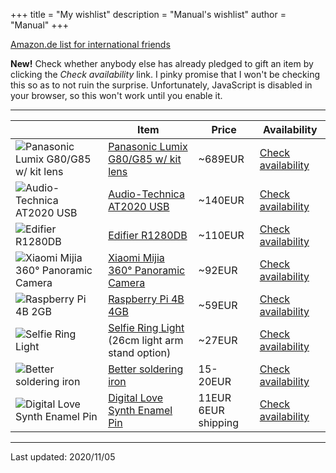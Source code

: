 +++
title = "My wishlist"
description = "Manual's wishlist"
author = "Manual"
+++

<script>
    fetch("https://wishlist-tracker.manul.workers.dev")
    .then(res => res.json())
    .then(data => window.reservationList = data)

    function checkItem(name) {
        if (!(name in window.reservationList)) {
            window.reservationList[name] = {}
            window.reservationList[name]["value"] = false
            fetch("https://wishlist-tracker.manul.workers.dev/?item=force_refresh")
            .then(res => res.json())
            .then(data => window.reservationList = data)
        }
        if (reservationList[name]['value']) {
            alert(`Somebody else already reserved this item at ${new Date(+new Date()).toISOString().split('T')[0]}, you might want to get something else instead`)
            return
        }
        if (confirm(`${name} is not yet reserved by anyone. Do you wish to reserve this?`)) {
            fetch(`https://wishlist-tracker.manul.workers.dev/?item=${name}&reserve`)
            .then(res => {
                if (res.status === 200) {
                    alert("You've successfully reserved this item!")
                    reservationList[name]['value'] = true
                } else if (res.status === 403) {
                    alert(`Somebody else already reserved this item at ${new Date(+new Date()).toISOString().split('T')[0]}, so you might want to get something else instead!`)
                }
                else {
                    alert("Sorry, an error occured.")
                }
            })
            .catch(err => {
                console.log(err)
                alert("Sorry, an error occured.")
            })
        }
    }
</script>

[Amazon.de list for international friends](https://www.amazon.de/-/en/hz/wishlist/ls/33KB3IWNOKJOA)

**New!** Check whether anybody else has already pledged to gift an item by clicking the *Check availability* link. I pinky promise that I won't be checking this so as to not ruin the surprise. <noscript>Unfortunately, JavaScript is disabled in your browser, so this won't work until you enable it.</noscript>

---

||Item|Price|Availability|
|---|---|---|---|
|![Panasonic Lumix G80/G85 w/ kit lens](/post_files/wishlist/lumix.jpg)|[Panasonic Lumix G80/G85 w/ kit lens](https://www.amazon.de/-/en/Panasonic-DMC-Lumix-system-camera/dp/B01LXB6P78)|~689EUR|<a href="#" onclick="checkItem('Panasonic Lumix G80/G85 w/ kit lens')">Check availability</a>|
|![Audio-Technica AT2020 USB](/post_files/wishlist/AT2020USB.jpg)|[Audio-Technica AT2020 USB](https://www.amazon.co.uk/dp/B00B5ZX9FM)|~140EUR|<a href="#" onclick="checkItem('Audio-Technica AT2020 USB')">Check availability</a>|
|![Edifier R1280DB](/post_files/wishlist/R1280DB.jpg)|[Edifier R1280DB](https://www.rdveikals.lv/products/lv/163/285579/sort/1/filter/0_0_0_0/Edifier-R1280DB-Brown-datora-ska%C4%BCru%C5%86i.html)|~110EUR|<a href="#" onclick="checkItem('Edifier R1280DB')">Check availability</a>|
|![Xiaomi Mijia 360° Panoramic Camera](/post_files/wishlist/pano360.jpg)|[Xiaomi Mijia 360° Panoramic Camera](https://www.aliexpress.com/item/4000837378897.html)|~92EUR|<a href="#" onclick="checkItem('Xiaomi Mijia 360° Panoramic Camera')">Check availability</a>|
|![Raspberry Pi 4B 2GB](/post_files/wishlist/pi4b.jpg)|[Raspberry Pi 4B 4GB](https://www.amazon.de/-/en/Raspberry-ARM-Cortex-A72-WLAN-ac-Bluetooth-Micro-HDMI-Single/dp/B07TC2BK1X/)|~59EUR|<a href="#" onclick="checkItem('Raspberry Pi 4B 2GB')">Check availability</a>|
|![Selfie Ring Light](/post_files/wishlist/ring%20light.jpg)|[Selfie Ring Light](https://www.aliexpress.com/item/4001079355903.html)<br>(26cm light arm stand option)|~27EUR|<a href="#" onclick="checkItem('Selfie Ring Light')">Check availability</a>|
|![Better soldering iron](/post_files/wishlist/soldering%20iron.jpg)|[Better soldering iron](https://www.aliexpress.com/item/4000019437594.html)|15-20EUR|<a href="#" onclick="checkItem('Better soldering iron')">Check availability</a>|
|![Digital Love Synth Enamel Pin](/post_files/wishlist/synth%20pin.jpg)|[Digital Love Synth Enamel Pin](https://www.etsy.com/listing/735338626/digital-love-synth-enamel-pin)|11EUR<br>6EUR shipping|<a href="#" onclick="checkItem('Digital Love Synth Enamel Pin')">Check availability</a>|
---

Last updated: 2020/11/05
